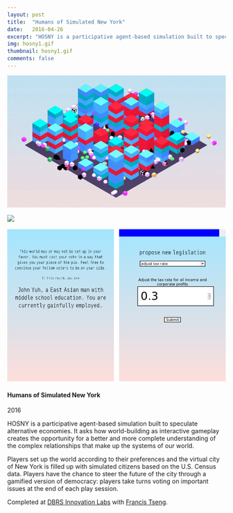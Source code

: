 ```yaml
---
layout: post
title:  "Humans of Simulated New York"
date:   2016-04-26
excerpt: "HOSNY is a participative agent-based simulation built to speculate alternative economies. It asks how world-building as interactive gameplay creates the opportunity for a better and more complete understanding of the complex relationships that make up the systems of our world."
img: hosny1.gif
thumbnail: hosny1.gif
comments: false
---
```


<div class="col-md-7">
<p><img src="../posts/img/portfolio/hosny1.gif"/></p>
<p><img src="../posts/img/portfolio/hosny2.gif"/></p>
<p><img src="../posts/img/portfolio/hosny3.png"/></p>
</div>

<div class="col-md-4 portfolio-description">
<h4>Humans of Simulated New York</h4>
<p class="date">2016</p>

<p>HOSNY is a participative agent-based simulation built to speculate alternative economies. It asks how world-building as interactive gameplay creates the opportunity for a better and more complete understanding of the complex relationships that make up the systems of our world.</p>

<p>Players set up the world according to their preferences and the virtual city of New York is filled up with simulated citizens based on the U.S. Census data. Players have the chance to steer the future of the city through a gamified version of democracy: players take turns voting on important issues at the end of each play session.</p>

<p>Completed at <a href="https://www.dbrslabs.com/" target="_blank">DBRS Innovation Labs</a> with <a href="http://frnsys.com/" target="_blank">Francis Tseng</a>.</p>
</div>